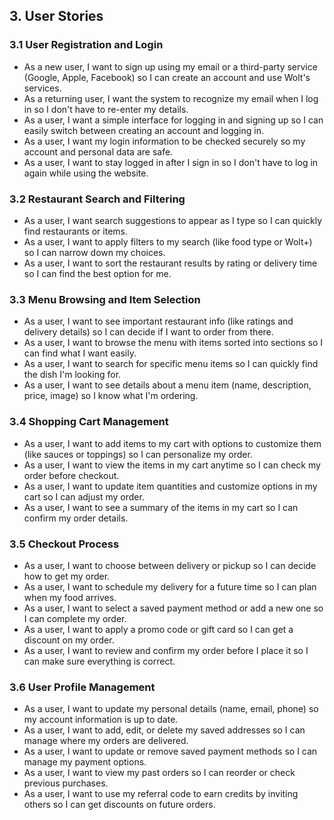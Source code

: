 ## 3. User Stories

### 3.1 User Registration and Login

- As a new user, I want to sign up using my email or a third-party service (Google, Apple, Facebook) so I can create an account and use Wolt's services.
- As a returning user, I want the system to recognize my email when I log in so I don't have to re-enter my details.
- As a user, I want a simple interface for logging in and signing up so I can easily switch between creating an account and logging in.
- As a user, I want my login information to be checked securely so my account and personal data are safe.
- As a user, I want to stay logged in after I sign in so I don't have to log in again while using the website.

### 3.2 Restaurant Search and Filtering

- As a user, I want search suggestions to appear as I type so I can quickly find restaurants or items.
- As a user, I want to apply filters to my search (like food type or Wolt+) so I can narrow down my choices.
- As a user, I want to sort the restaurant results by rating or delivery time so I can find the best option for me.

### 3.3 Menu Browsing and Item Selection

- As a user, I want to see important restaurant info (like ratings and delivery details) so I can decide if I want to order from there.
- As a user, I want to browse the menu with items sorted into sections so I can find what I want easily.
- As a user, I want to search for specific menu items so I can quickly find the dish I'm looking for.
- As a user, I want to see details about a menu item (name, description, price, image) so I know what I'm ordering.

### 3.4 Shopping Cart Management

- As a user, I want to add items to my cart with options to customize them (like sauces or toppings) so I can personalize my order.
- As a user, I want to view the items in my cart anytime so I can check my order before checkout.
- As a user, I want to update item quantities and customize options in my cart so I can adjust my order.
- As a user, I want to see a summary of the items in my cart so I can confirm my order details.

### 3.5 Checkout Process

- As a user, I want to choose between delivery or pickup so I can decide how to get my order.
- As a user, I want to schedule my delivery for a future time so I can plan when my food arrives.
- As a user, I want to select a saved payment method or add a new one so I can complete my order.
- As a user, I want to apply a promo code or gift card so I can get a discount on my order.
- As a user, I want to review and confirm my order before I place it so I can make sure everything is correct.

### 3.6 User Profile Management

- As a user, I want to update my personal details (name, email, phone) so my account information is up to date.
- As a user, I want to add, edit, or delete my saved addresses so I can manage where my orders are delivered.
- As a user, I want to update or remove saved payment methods so I can manage my payment options.
- As a user, I want to view my past orders so I can reorder or check previous purchases.
- As a user, I want to use my referral code to earn credits by inviting others so I can get discounts on future orders.